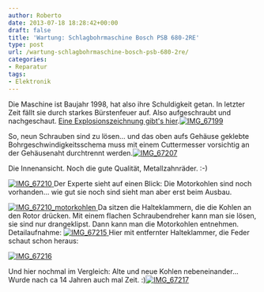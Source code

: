 ```yaml
---
author: Roberto
date: 2013-07-18 18:28:42+00:00
draft: false
title: 'Wartung: Schlagbohrmaschine Bosch PSB 680-2RE'
type: post
url: /wartung-schlagbohrmaschine-bosch-psb-680-2re/
categories:
- Reparatur
tags:
- Elektronik
---
```


Die Maschine ist Baujahr 1998, hat also ihre Schuldigkeit getan. In letzter Zeit fällt sie durch starkes Bürstenfeuer auf. Also aufgeschraubt und nachgeschaut.<!-- more --> [Eine Explosionszeichnung gibt's hier](http:/https://www.mtmc.co.uk/Images/Products/52949/0603161503.GIF).[![IMG_67199](/wp-content/uploads/2012/12/IMG_67199-300x200.jpg)
](/wp-content/uploads/2012/12/IMG_67199.jpg)




So, neun Schrauben sind zu lösen... und das oben aufs Gehäuse geklebte Bohrgeschwindigkeitsschema muss mit einem Cuttermesser vorsichtig an der Gehäusenaht durchtrennt werden.[![IMG_67207](/wp-content/uploads/2012/12/IMG_67207-300x300.jpg)
](/wp-content/uploads/2012/12/IMG_67207.jpg)




Die Innenansicht. Noch die gute Qualität, Metallzahnräder. :-)




[![IMG_67210](/wp-content/uploads/2012/12/IMG_67210-300x200.jpg)
](/wp-content/uploads/2012/12/IMG_67210.jpg)Der Experte sieht auf einen Blick: Die Motorkohlen sind noch vorhanden... wie gut sie noch sind sieht man aber erst beim Ausbau.




[![IMG_67210_motorkohlen](/wp-content/uploads/2012/12/IMG_67210_motorkohlen-300x200.jpg)
](/wp-content/uploads/2012/12/IMG_67210_motorkohlen.jpg)Da sitzen die Halteklammern, die die Kohlen an den Rotor drücken. Mit einem flachen Schraubendreher kann man sie lösen, sie sind nur drangeklipst. Dann kann man die Motorkohlen entnehmen. Detailaufnahme: [![IMG_67215](/wp-content/uploads/2012/12/IMG_67215-300x200.jpg)
](/wp-content/uploads/2012/12/IMG_67215.jpg)Hier mit entfernter Halteklammer, die Feder schaut schon heraus:




[![IMG_67216](/wp-content/uploads/2012/12/IMG_67216-300x200.jpg)
](/wp-content/uploads/2012/12/IMG_67216.jpg)




Und hier nochmal im Vergleich: Alte und neue Kohlen nebeneinander... Wurde nach ca 14 Jahren auch mal Zeit. :)[![IMG_67217](/wp-content/uploads/2012/12/IMG_67217-300x300.jpg)
](/wp-content/uploads/2012/12/IMG_67217.jpg)
